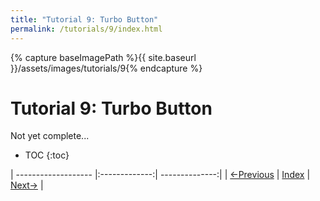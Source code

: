 ```yaml
---
title: "Tutorial 9: Turbo Button"
permalink: /tutorials/9/index.html
---
```

[PREV]: {{site.baseurl}}/tutorials/8/index.html
[HOME]: {{site.baseurl}}/index.html
[NEXT]: {{site.baseurl}}/index.html

{% capture baseImagePath %}{{ site.baseurl }}/assets/images/tutorials/9{% endcapture %}

# Tutorial 9: Turbo Button

Not yet complete...

* TOC
{:toc}

| ------------------- |:-------------:| --------------:|
| [<-Previous][PREV]  | [Index][HOME] | [Next->][NEXT] |
